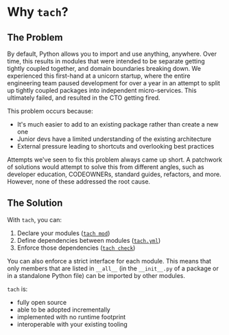 # Why `tach`?

## The Problem
By default, Python allows you to import and use anything, anywhere. Over time, this results in modules that were intended to be separate getting tightly coupled together, and domain boundaries breaking down. We experienced this first-hand at a unicorn startup, where the entire engineering team paused development for over a year in an attempt to split up tightly coupled packages into independent micro-services. This ultimately failed, and resulted in the CTO getting fired.

This problem occurs because:

- It's much easier to add to an existing package rather than create a new one
- Junior devs have a limited understanding of the existing architecture
- External pressure leading to shortcuts and overlooking best practices

Attempts we've seen to fix this problem always came up short. A patchwork of solutions would attempt to solve this from different angles, such as developer education, CODEOWNERs, standard guides, refactors, and more. However, none of these addressed the root cause. 

## The Solution
With `tach`, you can:

1. Declare your modules ([`tach mod`](usage.md#tach-mod))
2. Define dependencies between modules ([`tach.yml`](configuration.md#tachyml))
3. Enforce those dependencies ([`tach check`](usage.md#tach-check))

You can also enforce a strict interface for each module. This means that only members that are listed in `__all__` (in the `__init__.py` of a package or in a standalone Python file) can be imported by other modules.

`tach` is:

- fully open source
- able to be adopted incrementally
- implemented with no runtime footprint
- interoperable with your existing tooling
